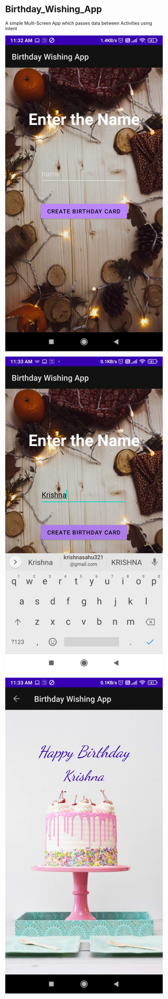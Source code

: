 # Birthday_Wishing_App
A simple Multi-Screen App which passes data between Activities using Intent

![](Images/1.jpeg)

![](Images/2.jpeg)

![](Images/3.jpeg)
